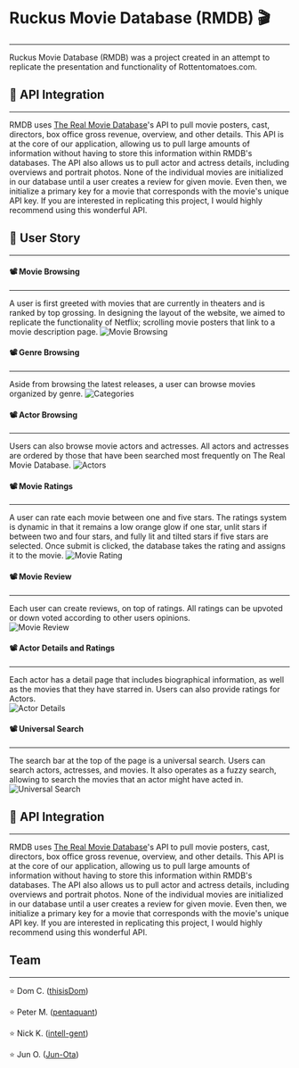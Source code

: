 # Ruckus Movie Database (RMDB) 🎬
----------------
Ruckus Movie Database (RMDB) was a project created in an attempt to replicate the presentation and functionality of Rottentomatoes.com.


## 🍿 API Integration
----------------------
RMDB uses [The Real Movie Database](https://www.themoviedb.org/?language=en)'s API to pull movie posters, cast, directors, box office gross revenue, overview, and other details. This API is at the core of our application, allowing us to pull large amounts of information without having to store this information within RMDB's databases. The API also allows us to pull actor and actress details, including overviews and portrait photos. None of the individual movies are initialized in our database until a user creates a review for given movie. Even then, we initialize a primary key for a movie that corresponds with the movie's unique API key. If you are interested in replicating this project, I would highly recommend using this wonderful API.


## 🍿 User Story
-----------------------
#### 📽 Movie Browsing
-----------------------
A user is first greeted with movies that are currently in theaters and is ranked by top grossing. In designing the layout of the website, we aimed to replicate the functionality of Netflix; scrolling movie posters that link to a movie description page.
![Movie Browsing](https://media.giphy.com/media/VdcwKFEm63z1K/giphy.gif)


#### 📽 Genre Browsing
-----------------------
Aside from browsing the latest releases, a user can browse movies organized by genre.
![Categories](https://media.giphy.com/media/fpuClQYSzQPXq/giphy.gif)


#### 📽 Actor Browsing
-----------------------
Users can also browse movie actors and actresses. All actors and actresses are ordered by those that have been searched most frequently on The Real Movie Database.
![Actors](https://media.giphy.com/media/yIPkQJxerWiwo/giphy.gif)


#### 📽 Movie Ratings
-----------------------
A user can rate each movie between one and five stars. The ratings system is dynamic in that it remains a low orange glow if one star, unlit stars if between two and four stars, and fully lit and tilted stars if five stars are selected. Once submit is clicked, the database takes the rating and assigns it to the movie.
![Movie Rating](https://media.giphy.com/media/G5NSVkZFN6aMU/giphy.gif)


#### 📽 Movie Review
-----------------------
Each user can create reviews, on top of ratings. All ratings can be upvoted or down voted according to other users opinions.  
![Movie Review](https://media.giphy.com/media/Wm4YkMGRS9iw0/giphy.gif)


#### 📽 Actor Details and Ratings
-----------------------
Each actor has a detail page that includes biographical information, as well as the movies that they have starred in. Users can also provide ratings for Actors.  
![Actor Details](https://media.giphy.com/media/F6OpyNiBtOdd6/giphy.gif)


#### 📽 Universal Search
-----------------------
The search bar at the top of the page is a universal search. Users can search actors, actresses, and movies. It also operates as a fuzzy search, allowing to search the movies that an actor might have acted in.
![Universal Search](https://media.giphy.com/media/fc2HjXkVcPxZK/giphy.gif)


## 🍿 API Integration
----------------------
RMDB uses [The Real Movie Database](https://www.themoviedb.org/?language=en)'s API to pull movie posters, cast, directors, box office gross revenue, overview, and other details. This API is at the core of our application, allowing us to pull large amounts of information without having to store this information within RMDB's databases. The API also allows us to pull actor and actress details, including overviews and portrait photos. None of the individual movies are initialized in our database until a user creates a review for given movie. Even then, we initialize a primary key for a movie that corresponds with the movie's unique API key. If you are interested in replicating this project, I would highly recommend using this wonderful API.


## Team
------------------
⭐️ Dom C. ([thisisDom](https://github.com/thisisDomssdasdaw))

⭐️ Peter M. ([pentaquant](https://github.com/pentaquant))

⭐️ Nick K. ([intell-gent](https://github.com/intell-gent))

⭐️ Jun O. ([Jun-Ota](https://github.com/Jun-Ota))
